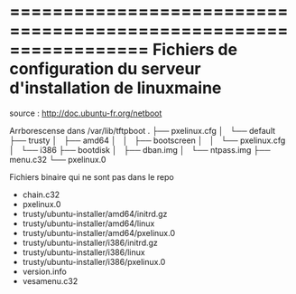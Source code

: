 =================================================================
Fichiers de configuration du serveur d'installation de linuxmaine
=================================================================

source : http://doc.ubuntu-fr.org/netboot

Arrborescense dans /var/lib/tftpboot
.
├── pxelinux.cfg
│   └── default
├── trusty
│   ├── amd64
│   │   ├── bootscreen
│   │   └── pxelinux.cfg
│   └── i386
├── bootdisk
│   ├── dban.img
│   └── ntpass.img
├── menu.c32
└── pxelinux.0

Fichiers binaire qui ne sont pas dans le repo
   - chain.c32
   - pxelinux.0
   - trusty/ubuntu-installer/amd64/initrd.gz
   - trusty/ubuntu-installer/amd64/linux
   - trusty/ubuntu-installer/amd64/pxelinux.0
   - trusty/ubuntu-installer/i386/initrd.gz
   - trusty/ubuntu-installer/i386/linux
   - trusty/ubuntu-installer/i386/pxelinux.0
   - version.info
   - vesamenu.c32

